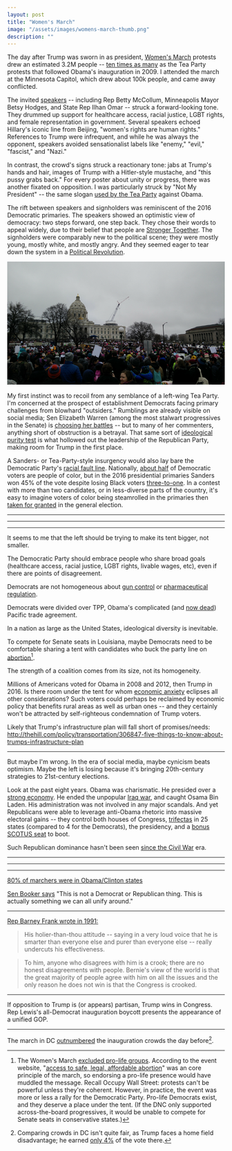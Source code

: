 ```yaml
---
layout: post
title: "Women's March"
image: "/assets/images/womens-march-thumb.png"
description: ""
---
```


The day after Trump was sworn in as president, [Women's March](https://www.womensmarch.com/) protests drew an estimated 3.2M people -- [ten times as many](http://fivethirtyeight.com/features/the-long-march-ahead-for-democrats/) as the Tea Party protests that followed Obama's inauguration in 2009. I attended the march at the Minnesota Capitol, which drew about 100k people, and came away conflicted.

The invited [speakers](https://www.womensmarchmn.com/rally) -- including Rep Betty McCollum, Minneapolis Mayor Betsy Hodges, and State Rep Ilhan Omar -- struck a forward-looking tone. They drummed up support for healthcare access, racial justice, LGBT rights, and female representation in government. Several speakers echoed Hillary's iconic line from Beijing, "women's rights are human rights." References to Trump were infrequent, and while he was always the opponent, speakers avoided sensationalist labels like "enemy," "evil," "fascist," and "Nazi."

In contrast, the crowd's signs struck a reactionary tone: jabs at Trump's hands and hair, images of Trump with a Hitler-style mustache, and "this pussy grabs back." For every poster about unity or progress, there was another fixated on opposition. I was particularly struck by "Not My President" -- the same slogan [used by the Tea Party](http://www.cafepress.com/rightwingstuff/6166025) against Obama.

The rift between speakers and signholders was reminiscent of the 2016 Democratic primaries. The speakers showed an optimistic view of democracy: two steps forward, one step back. They chose their words to appeal widely, due to their belief that people are [Stronger Together](http://www.npr.org/2016/08/08/489138602/trump-comment-gives-clinton-a-campaign-slogan-with-layered-meaning). The signholders were comparably new to the political scene; they were mostly young, mostly white, and mostly angry. And they seemed eager to tear down the system in a [Political Revolution](https://www.washingtonpost.com/news/the-fix/wp/2016/07/25/bernie-sanders-started-a-political-revolution-now-he-cant-stop-it/).

![Women's March Minnesota](/assets/images/womens-march-16x9.png)

My first instinct was to recoil from any semblance of a left-wing Tea Party. I'm concerned at the prospect of establishment Democrats facing primary challenges from blowhard "outsiders." Rumblings are already visible on social media; Sen Elizabeth Warren (among the most stalwart progressives in the Senate) is [choosing her battles](https://www.facebook.com/senatorelizabethwarren/posts/716640075165155) -- but to many of her commenters, anything short of obstruction is a betrayal. That same sort of [ideological purity test](http://time.com/4205149/bernie-sanders-hillary-clinton-progressive/) is what hollowed out the leadership of the Republican Party, making room for Trump in the first place.

A Sanders- or Tea-Party-style insurgency would also lay bare the Democratic Party's [racial fault line](http://www.politico.com/magazine/story/2016/06/2016-bernie-sanders-hillary-clinton-democrats-race-racial-divide-213948). Nationally, [about half](https://www.nytimes.com/interactive/2016/11/08/us/politics/election-exit-polls.html) of Democratic voters are people of color, but in the 2016 presidential primaries Sanders won 45% of the vote despite losing Black voters [three-to-one](http://graphics.wsj.com/elections/2016/how-clinton-won/). In a contest with more than two candidates, or in less-diverse parts of the country, it's easy to imagine voters of color being steamrolled in the primaries then [taken for granted](https://fivethirtyeight.com/features/black-voters-are-so-loyal-that-their-issues-get-ignored/) in the general election. 

---

---

---

It seems to me that the left should be trying to make its tent bigger, not smaller. 

The Democratic Party should embrace people who share broad goals (healthcare access, racial justice, LGBT rights, livable wages, etc), even if there are points of disagreement. 

Democrats are not homogeneous about [gun control](https://www.washingtonpost.com/news/the-fix/wp/2016/01/08/obamas-hollow-threat-to-pro-gun-democrats/) or [pharmaceutical regulation](http://www.politifact.com/truth-o-meter/statements/2017/jan/18/other-98/viral-image-about-democratic-senators-and-big-phar/). 

Democrats were divided over TPP, Obama's complicated (and [now dead](http://www.wsj.com/articles/trump-withdraws-u-s-from-trans-pacific-partnership-1485191020)) Pacific trade agreement. 

In a nation as large as the United States, ideological diversity is inevitable. 

To compete for Senate seats in Louisiana, maybe Democrats need to be comfortable sharing a tent with candidates who buck the party line on [abortion](http://www.theadvocate.com/baton_rouge/news/politics/elections/article_23164d56-b69d-11e6-bf42-d7d1be691328.html)[^3]. 

[^3]: The Women's March [excluded pro-life groups](https://www.aol.com/article/news/2017/01/25/anti-abortion-group-of-banned-womens-march-protesters-showed-up/21662068/). According to the event website, "[access to safe, legal, affordable abortion](https://www.womensmarch.com/principles/)" was an core principle of the march, so endorsing a pro-life presence would have muddled the message. Recall Occupy Wall Street: protests can't be powerful unless they're coherent. However, in practice, the event was more or less a rally for the Democratic Party. Pro-life Democrats exist, and they deserve a place under the tent. (If the DNC only supported across-the-board progressives, it would be unable to compete for Senate seats in conservative states.)

The strength of a coalition comes from its size, not its homogeneity.

Millions of Americans voted for Obama in 2008 and 2012, then Trump in 2016. Is there room under the tent for whom [economic anxiety](https://fivethirtyeight.com/features/stop-saying-trumps-win-had-nothing-to-do-with-economics/) eclipses all other considerations? Such voters could perhaps be reclaimed by economic policy that benefits rural areas as well as urban ones -- and they certainly won't be attracted by self-righteous condemnation of Trump voters. 

Likely that Trump's infrastructure plan will fall short of promises/needs: http://thehill.com/policy/transportation/306847-five-things-to-know-about-trumps-infrastructure-plan


---

But maybe I'm wrong. In the era of social media, maybe cynicism beats optimism. Maybe the left is losing because it's bringing 20th-century strategies to 21st-century elections.

Look at the past eight years. Obama was charismatic. He presided over a [strong economy](https://fivethirtyeight.com/features/the-jobs-recovery-may-not-be-flashy-but-its-strong/). He ended the unpopular [Iraq war](http://www.politifact.com/truth-o-meter/promises/obameter/subjects/iraq/), and caught Osama Bin Laden. His administration was not involved in any major scandals. And yet Republicans were able to leverage anti-Obama rhetoric into massive electoral gains -- they control both houses of Congress, [trifectas](https://ballotpedia.org/Gubernatorial_and_legislative_party_control_of_state_government) in 25 states (compared to 4 for the Democrats), the presidency, and a [bonus SCOTUS seat](https://en.wikipedia.org/wiki/Merrick_Garland_Supreme_Court_nomination) to boot.

Such Republican dominance hasn't been seen [since the Civil War](http://www.foxnews.com/politics/2016/11/18/republicans-build-on-their-dominance-in-state-legislatures.html) era.

---

---

---

[80% of marchers were in Obama/Clinton states](http://fivethirtyeight.com/features/the-long-march-ahead-for-democrats/)

[Sen Booker says](http://www.latimes.com/nation/la-na-pol-womens-march-live-cory-booker-women-s-march-is-not-a-1485028604-htmlstory.html) "This is not a Democrat or Republican thing. This is actually something we can all unify around."

---

[Rep Barney Frank wrote in 1991:](https://news.google.com/newspapers?id=vqJJAAAAIBAJ&sjid=Xg0NAAAAIBAJ&pg=4293,3641940&hl=en)

> His holier-than-thou attitude -- saying in a very loud voice that he is smarter than everyone else and purer than everyone else -- really undercuts his effectiveness.

> To him, anyone who disagrees with him is a crook; there are no honest disagreements with people. Bernie's view of the world is that the great majority of people agree with him on all the issues and the only reason he does not win is that the Congress is crooked.

---

If opposition to Trump is (or appears) partisan, Trump wins in Congress. Rep Lewis's all-Democrat inauguration boycott presents the appearance of a unified GOP.

---

The march in DC [outnumbered](https://www.nytimes.com/interactive/2017/01/22/us/politics/womens-march-trump-crowd-estimates.html) the inauguration crowds the day before[^5].

[^5]: Comparing crowds in DC isn't quite fair, as Trump faces a home field disadvantage; he earned [only 4%](http://www.nytimes.com/elections/results/district-of-columbia) of the vote there.
